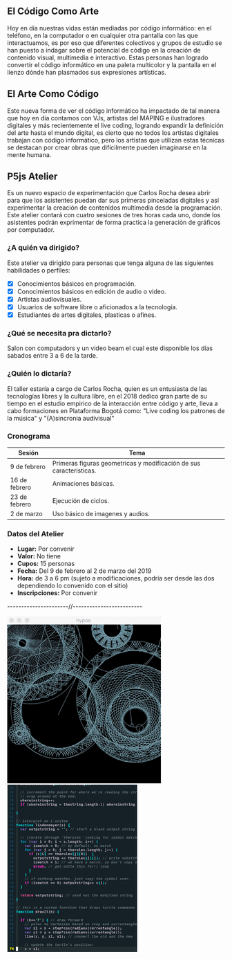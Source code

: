 ## El Código Como Arte

Hoy en día nuestras vidas están mediadas por código informático: en el teléfono, en la computador o en cualquier otra pantalla con las que interactuamos, es por eso que diferentes colectivos y grupos de estudio se han puesto a indagar sobre el potencial de código en la creación de contenido visual, multimedia e interactivo.
Estas personas han logrado convertir el código informático en una paleta multicolor y la pantalla en el lienzo dónde han plasmados sus expresiones artísticas.

## El Arte Como Código

Este nueva forma de ver el código informático ha impactado de tal manera que hoy en día contamos con VJs, artistas del MAPING e ilustradores digitales y más recientemente el live coding, logrando expandir la definición del arte hasta el mundo digital, es cierto que no todos los artistas digitales trabajan con código informático, pero los artistas que utilizan estas técnicas se destacan por crear obras que difícilmente pueden imaginarse en la mente humana.

## P5js Atelier

Es un nuevo espacio de experimentación que Carlos Rocha desea abrir para que los asistentes puedan dar sus primeras pinceladas digitales y así experimentar la creación de contenidos multimedia desde la programación. Este atelier contará con cuatro sesiones de tres horas cada uno, donde los asistentes podrán exprimentar de forma practica la generación de gráficos por computador.

### ¿A quién va dirigido?

Este atelier va dirigido para personas que tenga alguna de las siguientes habilidades o perfiles: 

* [x] Conocimientos básicos en programación.
* [x] Conocimientos básicos en edición de audio o video.
* [x] Artistas audiovisuales.
* [x] Usuarios de software libre o aficionados a la tecnología.
* [x] Estudiantes de artes digitales, plasticas o afines.

### ¿Qué se necesita pra dictarlo?

Salon con computadors y un video beam el cual este disponible los días sabados entre 3 a 6 de la tarde.

### ¿Quién lo dictaría?

El taller estaría a cargo de Carlos Rocha, quien es un entusiasta de las tecnologías libres y la cultura libre, en el 2018 dedico gran parte de su tiempo en el estudio empirico de la interacción entre código y arte, lleva a cabo formaciones en Plataforma Bogotá como: "Live coding los patrones de la música" y "(A)sincronia audivisual"

### Cronograma

Sesión | Tema
------ | -----
9 de febrero | Primeras figuras geometricas y modificación de sus caracteristicas. 
16 de febrero | Animaciones básicas.
23 de febrero | Ejecución de ciclos.
2 de marzo | Uso básico de imagenes y audios.

### Datos del Atelier

* **Lugar:** Por convenir
* **Valor:** No tiene
* **Cupos:** 15 personas
* **Fecha:** Del 9 de febrero al 2 de marzo del 2019
* **Hora:** de 3 a 6 pm (sujeto a modificaciones, podría ser desde las dos dependiendo lo convenido con el sitio)
* **Inscripciones:** Por convenir

----------------------//-------------------------

![](giphy.gif) ![](codigo.png)
